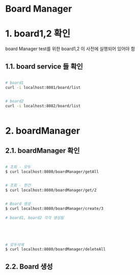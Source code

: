 # Board Manager



# 1. board1,2 확인 
board Manager test를 위한 board1,2 이 사전에 실행되어 있어야 함

## 1.1. board service 들 확인 

```sh

# board1
curl -i localhost:8081/board/list


# board2
curl -i localhost:8082/board/list



```



# 2. boardManager 

## 2.1. boardManager 확인

```sh

# 조회 - 모두
$ curl localhost:8080/boardManager/getAll


# 조회 - 한건
$ curl localhost:8080/boardManager/get/2


# Board 생성
$ curl localhost:8080/boardManager/create/3

# board1, board2 각각 생성됨





# 모두삭제
$ curl localhost:8080/boardManager/deleteAll

```


## 2.2. Board 생성


